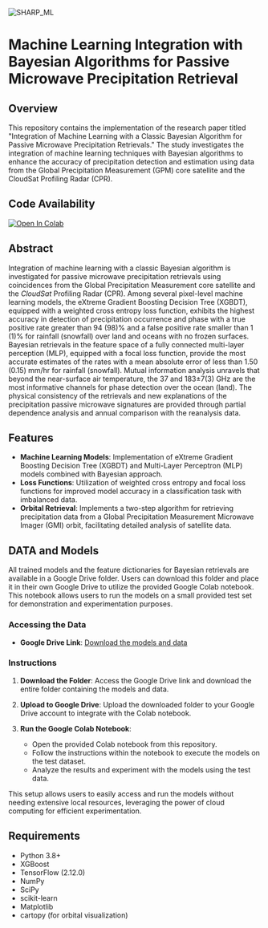 ![SHARP_ML](https://github.com/user-attachments/assets/023a5799-fef3-4b8a-8360-7f6808176a50)
# Machine Learning Integration with Bayesian Algorithms for Passive Microwave Precipitation Retrieval

## Overview

This repository contains the implementation of the research paper titled "Integration of Machine Learning with a Classic Bayesian Algorithm for Passive Microwave Precipitation Retrievals." The study investigates the integration of machine learning techniques with Bayesian algorithms to enhance the accuracy of precipitation detection and estimation using data from the Global Precipitation Measurement (GPM) core satellite and the CloudSat Profiling Radar (CPR).

## Code Availability
[![Open In Colab](https://colab.research.google.com/assets/colab-badge.svg)](https://colab.research.google.com/github/reyhaneh-92/Sharp_ML/blob/main/Demo_v2.ipynb)


## Abstract

Integration of machine learning with a classic Bayesian algorithm is investigated for passive microwave precipitation retrievals using coincidences from the Global Precipitation Measurement core satellite and the *CloudSat* Profiling Radar (CPR). Among several pixel-level machine learning models, the eXtreme Gradient Boosting Decision Tree (XGBDT), equipped with a weighted cross entropy loss function, exhibits the highest accuracy in detection of precipitation occurrence and phase with a true positive rate greater than 94 (98)% and a false positive rate smaller than 1 (1)% for rainfall (snowfall) over land and oceans with no frozen surfaces. Bayesian retrievals in the feature space of a fully connected multi-layer perception (MLP), equipped with a focal loss function, provide the most accurate estimates of the rates with a mean absolute error of less than 1.50 (0.15) mm/hr for rainfall (snowfall). Mutual information analysis unravels that beyond the near-surface air temperature, the 37 and 183±7(3) GHz are the most informative channels for phase detection over the ocean (land). The physical consistency of the retrievals and new explanations of the precipitation passive microwave signatures are provided through partial dependence analysis and annual comparison with the reanalysis data.

## Features

- **Machine Learning Models**: Implementation of eXtreme Gradient Boosting Decision Tree (XGBDT) and Multi-Layer Perceptron (MLP) models combined with Bayesian approach.
- **Loss Functions**: Utilization of weighted cross entropy and focal loss functions for improved model accuracy in a classification task with imbalanced data.
- **Orbital Retrieval**: Implements a two-step algorithm for retrieving precipitation data from a Global Precipitation Measurement Microwave Imager (GMI) orbit, facilitating detailed analysis of satellite data.

## DATA and Models

All trained models and the feature dictionaries for Bayesian retrievals are available in a Google Drive folder. Users can download this folder and place it in their own Google Drive to utilize the provided Google Colab notebook. This notebook allows users to run the models on a small provided test set for demonstration and experimentation purposes.

### Accessing the Data

- **Google Drive Link**: [Download the models and data](https://drive.google.com/drive/folders/1NQFVJy7HsQhYNz35usuZgxmT5HOMeqqy?usp=sharing)
  
### Instructions

1. **Download the Folder**: Access the Google Drive link and download the entire folder containing the models and data.

2. **Upload to Google Drive**: Upload the downloaded folder to your Google Drive account to integrate with the Colab notebook.

3. **Run the Google Colab Notebook**:
   - Open the provided Colab notebook from this repository.
   - Follow the instructions within the notebook to execute the models on the test dataset.
   - Analyze the results and experiment with the models using the test data.

This setup allows users to easily access and run the models without needing extensive local resources, leveraging the power of cloud computing for efficient experimentation.

## Requirements

- Python 3.8+
- XGBoost
- TensorFlow (2.12.0)
- NumPy
- SciPy
- scikit-learn
- Matplotlib
- cartopy (for orbital visualization)





